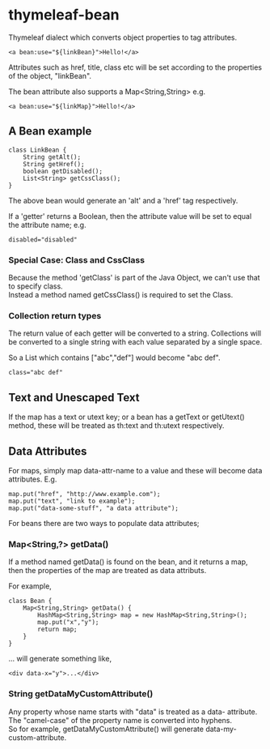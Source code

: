 thymeleaf-bean
==============

Thymeleaf dialect which converts object properties to tag attributes.

    <a bean:use="${linkBean}">Hello!</a>
    
Attributes such as href, title, class etc will be set according to the properties of the object, "linkBean".

The bean attribute also supports a Map<String,String> e.g.

    <a bean:use="${linkMap}">Hello!</a>
    
## A Bean example

    class LinkBean {
        String getAlt();
        String getHref();
        boolean getDisabled();
        List<String> getCssClass();
    }
     
The above bean would generate an 'alt' and a 'href' tag respectively.
 
If a 'getter' returns a Boolean, then the attribute value will be set to equal the attribute name; e.g.

    disabled="disabled"

### Special Case: Class and CssClass
Because the method 'getClass' is part of the Java Object, we can't use that to specify class.  
Instead a method named getCssClass() is required to set the Class.

### Collection return types
The return value of each getter will be converted to a string.  Collections will be converted to a single string with each value separated by a single space.

So a List<String> which contains ["abc","def"] would become "abc def".

    class="abc def"

## Text and Unescaped Text
If the map has a text or utext key; or a bean has a getText or getUtext() method, these will be treated as th:text and th:utext respectively.

## Data Attributes
For maps, simply map data-attr-name to a value and these will become data attributes.  E.g.

    map.put("href", "http://www.example.com");
    map.put("text", "link to example");
    map.put("data-some-stuff", "a data attribute");
    
For beans there are two ways to populate data attributes;

### Map<String,?> getData()
If a method named getData() is found on the bean, and it returns a map, then the properties of the map are treated as data attributs.

For example,

    class Bean {
        Map<String,String> getData() {
            HashMap<String,String> map = new HashMap<String,String>();
            map.put("x","y");
            return map;
        }
    }

... will generate something like,

    <div data-x="y">...</div>

### String getDataMyCustomAttribute()
Any property whose name starts with "data" is treated as a data- attribute.  The "camel-case" of the property name is converted into hyphens.  
So for example, getDataMyCustomAttribute() will generate data-my-custom-attribute.




